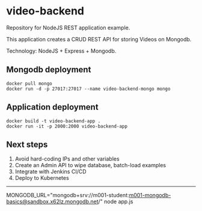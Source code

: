 # video-backend
Repository for NodeJS REST application example.

This application creates a CRUD REST API for storing Videos on Mongodb.

Technology: NodeJS + Express + Mongodb.

## Mongodb deployment
```
docker pull mongo
docker run -d -p 27017:27017 --name video-backend-mongo mongo
```

## Application deployment
```
docker build -t video-backend-app .
docker run -it -p 2000:2000 video-backend-app
```

## Next steps
1. Avoid hard-coding IPs and other variables
2. Create an Admin API to wipe database, batch-load examples
3. Integrate with Jenkins CI/CD
4. Deploy to Kubernetes




----
MONGODB_URL="mongodb+srv://m001-student:m001-mongodb-basics@sandbox.x62lz.mongodb.net/" node app.js